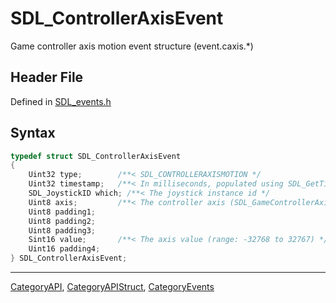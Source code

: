 # SDL_ControllerAxisEvent

Game controller axis motion event structure (event.caxis.*)

## Header File

Defined in [SDL_events.h](https://github.com/libsdl-org/SDL/blob/SDL2/include/SDL_events.h)

## Syntax

```c
typedef struct SDL_ControllerAxisEvent
{
    Uint32 type;        /**< SDL_CONTROLLERAXISMOTION */
    Uint32 timestamp;   /**< In milliseconds, populated using SDL_GetTicks() */
    SDL_JoystickID which; /**< The joystick instance id */
    Uint8 axis;         /**< The controller axis (SDL_GameControllerAxis) */
    Uint8 padding1;
    Uint8 padding2;
    Uint8 padding3;
    Sint16 value;       /**< The axis value (range: -32768 to 32767) */
    Uint16 padding4;
} SDL_ControllerAxisEvent;
```

----
[CategoryAPI](CategoryAPI), [CategoryAPIStruct](CategoryAPIStruct), [CategoryEvents](CategoryEvents)

